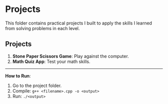 # Projects

This folder contains practical projects I built to apply the skills I learned from solving problems in each level.

## Projects
1. **Stone Paper Scissors Game**: Play against the computer.
2. **Math Quiz App**: Test your math skills.

---

**How to Run**:
1. Go to the project folder.
2. Compile: `g++ <filename>.cpp -o <output>`
3. Run: `./<output>`
